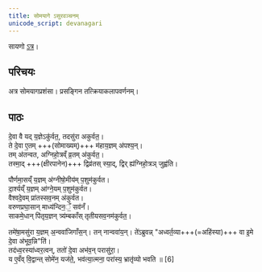 ```yaml
---
title: सोमयागे ऽसुरवञ्चनम्
unicode_script: devanagari
---
```

सायणो [ऽत्र](https://archive.org/stream/Anandashram_Samskrita_Granthavali_Anandashram_Sanskrit_Series/ASS_042_Krishna_Yajurvediya_Taittiriya_Samhita_Part_5_-_Kasinath_Sastri_Agase_1946#page/n171/mode/2up)।

## परिचयः
अत्र सोमयागप्रशंसा। प्रसङ्गिन तत्क्रियाकलापवर्णनम्।

## पाठः
दे॒वा वै यद् य॒ज्ञेऽकु॑र्वत॒, तदसु॑रा अकुर्वत॒।  
ते दे॒वा ए॒तम् +++(सोमाख्यम्)+++ म॑हाय॒ज्ञम् अ॑पश्य॒न्।  
तम् अ॑तन्वत, अग्निहो॒त्रव्ँ व्र॒तम् अ॑कुर्वत॒।  
तस्मा॒द् +++(क्षीरपानेन)+++ द्विव्र॑तस् स्या॒द्, द्विर् ह्य॑ग्निहो॒त्रञ् जुह्व॑ति। 

पौर्णमा॒सय्ँ य॒ज्ञम् अ॑ग्नीषो॒मीय॑म् प॒शुम॑कुर्वत।  
दा॒र्श्यय्ँ य॒ज्ञम् आ॑ग्ने॒यम् प॒शुम॑कुर्वत।  
वैश्वदे॒वम् प्रा॑तस्सव॒नम् अ॑कुर्वत।  
वरुणप्रघा॒सान् माध्य॑न्दिन॒ँ॒ सव॑नँ।  
साकमे॒धान् पि॑तृय॒ज्ञन् त्र्य॑म्बकाँस् तृतीयसव॒नम॑कुर्वत॒।  

तमे॑षा॒मसु॑रा य॒ज्ञम् अ॒न्ववा॑जिगाँस॒न्। तन् नान्ववा॑य॒न्। ते॑ऽब्रुवन्न् "अध्वर्त॒व्या+++(=अहिंस्या)+++ वा इ॒मे दे॒वा अ॑भूव॒न्नि"ति॑।  
तद॑ध्व॒रस्या॑ध्वर॒त्वन्, ततो॑ दे॒वा अभ॑व॒न् परासु॑रा॒।  
य ए॒वँव् वि॒द्वान्त् सोमे॑न॒ यज॑ते॒, भव॑त्या॒त्मना॒ परा॑स्य॒ भ्रातृ॑व्यो भवति ॥ [6]